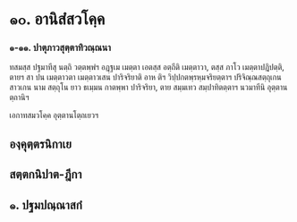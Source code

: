 <h1>๑๐. อานิสํสวโคฺค</h1>
<h3>๑-๑๑. ปาตุภาวสุตฺตาทิวณฺณนา</h3>
<p> ทสมสฺส ปฐมาทีสุ นตฺถิ วตฺตพฺพํฯ อฎฺฐเม เมตฺตา เอตสฺส อตฺถีติ เมตฺตาวา, ตสฺส ภาโว  เมตฺตาปฎิปตฺติ, ตายฯ สา ปน เมตฺตาวตา เมตฺตาวเสน ปาริจริยาติ  อาห ติฯ  วิปฺปกตพฺรหฺมจริยตฺตาฯ ปริจิณฺณสตฺถุเกน สาวเกน นาม สตฺถุโน ยาว ธเมฺมน กาตพฺพา ปาริจริยา, ตาย สมฺมเทว สมฺปาทิตตฺตาฯ นวมาทีนิ อุตฺตานตฺถานิฯ</p>

</p>

</p>


<p> เอกาทสมวโคฺค อุตฺตานโตฺถเยวฯ</p>

</p>

</p>

</p>


<h2>องฺคุตฺตรนิกาเย</h2>
<h2>สตฺตกนิปาต-ฎีกา</h2>
<h2>๑. ปฐมปณฺณาสกํ</h2>